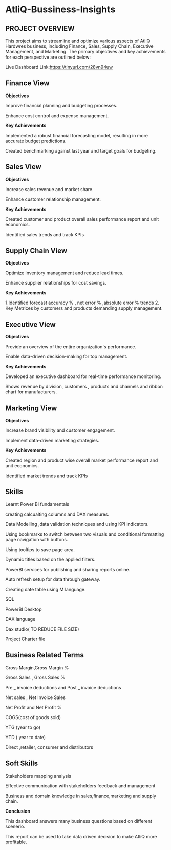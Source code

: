 # AtliQ-Bussiness-Insights

## PROJECT OVERVIEW

This project aims to streamline and optimize various aspects of AtliQ Hardwres business, including Finance, Sales, Supply Chain, Executive Management, and Marketing. The primary objectives and key achievements for each perspective are outlined below:

Live Dashboard Link:https://tinyurl.com/28vn94uw

## Finance View

**Objectives**

Improve financial planning and budgeting processes.

Enhance cost control and expense management.

**Key Achievements**

Implemented a robust financial forecasting model, resulting in more accurate budget predictions.

Created benchmarking against last year and target goals for budgeting.

## Sales View

**Objectives**

Increase sales revenue and market share.

Enhance customer relationship management.

**Key Achievements**

Created customer and product overall sales performance report and unit economics.

Identified sales trends and track KPIs

## Supply Chain View

**Objectives**

Optimize inventory management and reduce lead times.

Enhance supplier relationships for cost savings.

**Key Achievements**

1.Identified forecast accuracy % , net error % ,absolute error % trends 2. Key Metrices by customers and products demanding supply management.

## Executive View

**Objectives**

Provide an overview of the entire organization's performance.

Enable data-driven decision-making for top management.

**Key Achievements**

Developed an executive dashboard for real-time performance monitoring.

Shows revenue by division, customers , products and channels and ribbon chart for manufacturers.

## Marketing View

**Objectives**

Increase brand visibility and customer engagement.

Implement data-driven marketing strategies.

**Key Achievements**

Created region and product wise overall market performance report and unit economics.

Identified market trends and track KPIs

## Skills

Learnt Power BI fundamentals

creating calcualting columns and DAX measures.

Data Modelling ,data validation techniques and using KPI indicators.

Using bookmarks to switch between two visuals and conditional formatting
page navigation with buttons.

Using tooltips to save page area.

Dynamic titles based on the applied filters.

PowerBI services for publishing and sharing reports online.

Auto refresh setup for data through gateway.

Creating date table using M language.

SQL

PowerBI Desktop

DAX language

Dax studio( TO REDUCE FILE SIZE)

Project Charter file

## Business Related Terms

Gross Margin,Gross Margin %

Gross Sales , Gross Sales %

Pre _ invoice deductions and Post _ invoice deductions

Net sales , Net Invoice Sales

Net Profit and Net Profit %

COGS(cost of goods sold)

YTG (year to go)

YTD ( year to date)

Direct ,retailer, consumer and distributors

## Soft Skills

Stakeholders mapping analysis

Effective communication with stakeholders feedback and management

Business and domain knowledge in sales,finance,marketing and supply chain.

**Conclusion**

This dashboard answers many business questions based on different scenerio.

This report can be used to take data driven decision to make AtliQ more profitable.
